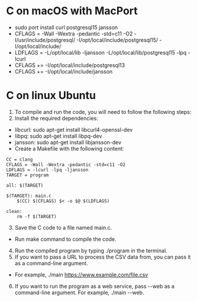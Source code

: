 # C on macOS with MacPort
- sudo port install curl postgresql15 jansson 
- CFLAGS = -Wall -Wextra -pedantic -std=c11 -O2  -I/usr/include/postgresql/ -I/opt/local/include/postgresql15/ -I/opt/local/include/ 
- LDFLAGS = -L/opt/local/lib -ljansson -L/opt/local/lib/postgresql15 -lpq -lcurl 
- CFLAGS += -I/opt/local/include/postgresql13  
- CFLAGS += -I/opt/local/include/jansson  


# C on linux Ubuntu 
1. To compile and run the code, you will need to follow the following steps: 
2. Install the required dependencies:
- libcurl: sudo apt-get install libcurl4-openssl-dev
- libpq: sudo apt-get install libpq-dev
- jansson: sudo apt-get install libjansson-dev 
- Create a Makefile with the following content: 
```
CC = clang  
CFLAGS = -Wall -Wextra -pedantic -std=c11 -O2  
LDFLAGS = -lcurl -lpq -ljansson  
TARGET = program  
  
all: $(TARGET)  
  
$(TARGET): main.c  
	$(CC) $(CFLAGS) $< -o $@ $(LDFLAGS)  
  
clean:  
	rm -f $(TARGET)  
```
3. Save the C code to a file named main.c. 
- Run make command to compile the code. 
4. Run the compiled program by typing ./program in the terminal. 
5. If you want to pass a URL to process the CSV data from, you can pass it as a command-line argument. 
- For example, ./main https://www.example.com/file.csv 
6. If you want to run the program as a web service, pass --web as a command-line argument. For example, ./main --web. 
